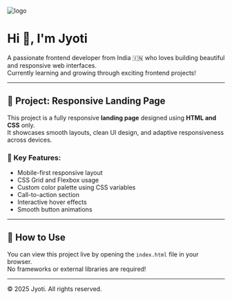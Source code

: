 ![logo](https://github.com/jyoti-5906/Prodigy_WD_01)
# Hi 👋, I'm Jyoti

A passionate frontend developer from India 🇮🇳 who loves building beautiful and responsive web interfaces.  
Currently learning and growing through exciting frontend projects!

---

## 🌟 Project: Responsive Landing Page

This project is a fully responsive **landing page** designed using **HTML and CSS** only.  
It showcases smooth layouts, clean UI design, and adaptive responsiveness across devices.

### 💼 Key Features:
- Mobile-first responsive layout
- CSS Grid and Flexbox usage
- Custom color palette using CSS variables
- Call-to-action section
- Interactive hover effects
- Smooth button animations

---

## 🚀 How to Use

You can view this project live by opening the `index.html` file in your browser.  
No frameworks or external libraries are required!

---
© 2025 Jyoti. All rights reserved.


